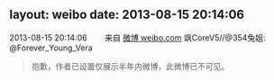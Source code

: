 layout: weibo
date: 2013-08-15 20:14:06
---
<meta name="referrer" content="no-referrer" />

2013-08-15 20:14:06  &nbsp;&nbsp;&nbsp;&nbsp;&nbsp;&nbsp; 来自 <a href="http://weibo.com/" rel="nofollow">微博 weibo.com</a>
飒CoreV5//@354兔姐: @Forever_Young_Vera
>  抱歉，作者已设置仅展示半年内微博，此微博已不可见。 ​​​
